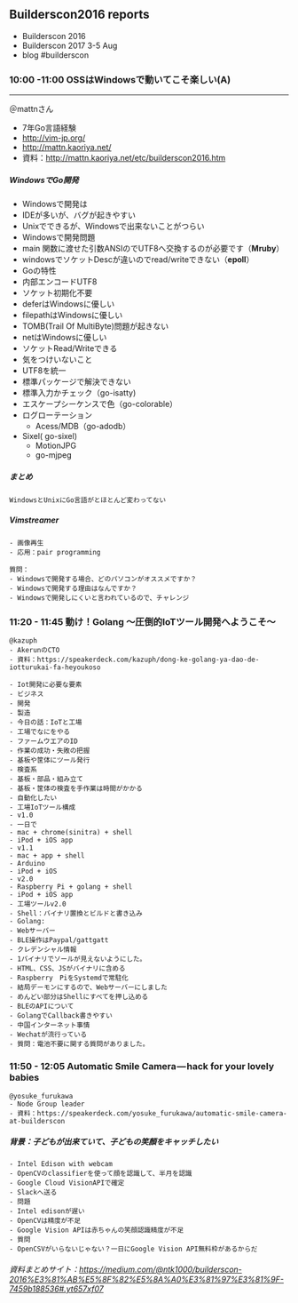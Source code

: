 ## Builderscon2016 reports
- Builderscon 2016
- Builderscon 2017 3-5 Aug
- blog #builderscon

### 10:00 -11:00 OSSはWindowsで動いてこそ楽しい(A)
---------
＠mattnさん
- 7年Go言語経験
- http://vim-jp.org/
- http://mattn.kaoriya.net/
- 資料：http://mattn.kaoriya.net/etc/builderscon2016.htm
##### WindowsでGo開発
- Windowsで開発は
- IDEが多いが、バグが起きやすい
- Unixでできるが、Windowsで出来ないことがつらい
- Windowsで開発問題
- main 関数に渡せた引数ANSIのでUTF8へ交換するのが必要です（**Mruby**）
- windowsでソケットDescが違いのでread/writeできない（**epoll**）
- Goの特性
- 内部エンコードUTF8
- ソケット初期化不要
- deferはWindowsに優しい
- filepathはWindowsに優しい
- TOMB(Trail Of MultiByte)問題が起きない
- netはWindowsに優しい
- ソケットRead/Writeできる
- 気をつけいないこと
- UTF8を統一
- 標準パッケージで解決できない
- 標準入力かチェック（go-isatty)
- エスケープシーケンスで色（go-colorable）
- ログローテーション
    - Acess/MDB（go-adodb）
- Sixel( go-sixel)
    - MotionJPG
    - go-mjpeg
##### まとめ
    WindowsとUnixにGo言語がとほとんど変わってない

##### Vimstreamer
    - 画像再生
    - 応用：pair programming

    質問：
    - Windowsで開発する場合、どのパソコンがオススメですか？
    - Windowsで開発する理由はなんですか？
    - Windowsで開発しにくいと言われているので、チャレンジ

###  11:20 - 11:45 動け！Golang 〜圧倒的IoTツール開発へようこそ〜
    @kazuph
    - AkerunのCTO
    - 資料：https://speakerdeck.com/kazuph/dong-ke-golang-ya-dao-de-iotturukai-fa-heyoukoso

    - Iot開発に必要な要素
    - ビジネス
    - 開発
    - 製造
    - 今日の話：IoTと工場
    - 工場でなにをやる
    - ファームウエアのID
    - 作業の成功・失敗の把握
    - 基板や筐体にツール発行
    - 検査系
    - 基板・部品・組み立て
    - 基板・筐体の検査を手作業は時間がかかる
    - 自動化したい
    - 工場IoTツール構成
    - v1.0
    - 一日で
    - mac + chrome(sinitra) + shell
    - iPod + iOS app
    - v1.1
    - mac + app + shell
    - Arduino
    - iPod + iOS
    - v2.0
    - Raspberry Pi + golang + shell
    - iPod + iOS app
    - 工場ツールv2.0
    - Shell：バイナリ置換とビルドと書き込み
    - Golang:
    - Webサーバー
    - BLE操作はPaypal/gattgatt
    - クレデンシャル情報
    - 1バイナリでソールが見えないようにした。
    - HTML、CSS、JSがバイナリに含める
    - Raspberry　PiをSystemdで常駐化
    - 結局デーモンにするので、Webサーバーにしました
    - めんどい部分はShellにすべてを押し込める
    - BLEのAPIについて
    - GolangでCallback書きやすい
    - 中国インターネット事情
    - Wechatが流行っている
    - 質問：電池不要に関する質問がありました。



### 11:50 - 12:05 Automatic Smile Camera — hack for your lovely babies
    @yosuke_furukawa
    - Node Group leader
    - 資料：https://speakerdeck.com/yosuke_furukawa/automatic-smile-camera-at-builderscon

##### 背景：子どもが出来ていて、子どもの笑顏をキャッチしたい
    - Intel Edison with webcam
    - OpenCVのclassifierを使って顔を認識して、半月を認識
    - Google Cloud VisionAPIで確定
    - Slackへ送る
    - 問題
    - Intel edisonが遅い
    - OpenCVは精度が不足
    - Google Vision APIは赤ちゃんの笑顔認識精度が不足
    - 質問
    - OpenCSVがいらないじゃない？一日にGoogle Vision API無料枠があるからだ

###### 資料まとめサイト：https://medium.com/@ntk1000/builderscon-2016%E3%81%AB%E5%8F%82%E5%8A%A0%E3%81%97%E3%81%9F-7459b188536#.yt657xf07
